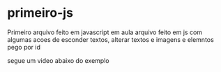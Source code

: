 # primeiro-js
Primeiro arquivo feito em javascript em aula
arquivo feito em js com algumas acoes de esconder textos, alterar textos e imagens e elemntos pego por id

segue um video abaixo do exemplo

